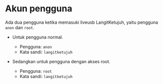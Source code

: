 # Akun pengguna

Ada dua pengguna ketika memasuki liveusb LangitKetujuh, yaitu pengguna `anon` dan `root`.

- Untuk pengguna normal.

  * Pengguna: `anon`
  * Kata sandi: `langitketujuh`

- Sedangkan untuk pengguna dengan akses root.

  * Pengguna: `root`
  * Kata sandi: `langitketujuh`
